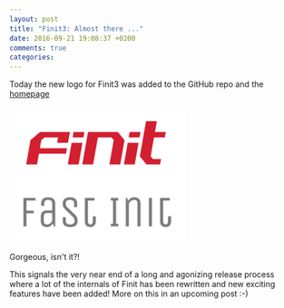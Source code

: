 ```yaml
---
layout: post
title: "Finit3: Almost there ..."
date: 2016-09-21 19:08:37 +0200
comments: true
categories:
---
```


Today the new logo for Finit3 was added to the GitHub repo and the
[homepage](/finit.html)

![Finit3 logo](/images/finit3.png)

Gorgeous, isn't it?!

This signals the very near end of a long and agonizing release process
where a lot of the internals of Finit has been rewritten and new
exciting features have been added!  More on this in an upcoming post :-)

<!--
  -- Local Variables:
  -- mode: markdown
  -- End:
  -->
